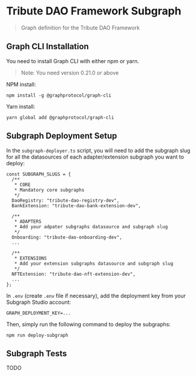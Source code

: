 # Tribute DAO Framework Subgraph

> Graph definition for the Tribute DAO Framework

## Graph CLI Installation

You need to install Graph CLI with either npm or yarn.

> Note: You need version 0.21.0 or above

NPM install:

```
npm install -g @graphprotocol/graph-cli
```

Yarn install:

```
yarn global add @graphprotocol/graph-cli
```

## Subgraph Deployment Setup

In the `subgraph-deployer.ts` script, you will need to add the subgraph slug for all the datasources of each adapter/extension subgraph you want to deploy:

```
const SUBGRAPH_SLUGS = {
  /**
   * CORE
   * Mandatory core subgraphs
   */
  DaoRegistry: "tribute-dao-registry-dev",
  BankExtension: "tribute-dao-bank-extension-dev",

  /**
   * ADAPTERS
   * Add your adpater subgraphs datasource and subgraph slug
   */
  Onboarding: "tribute-dao-onboarding-dev",
  ...

  /**
   * EXTENSIONS
   * Add your extension subgraphs datasource and subgraph slug
   */
  NFTExtension: "tribute-dao-nft-extension-dev",
  ...
};
```

In `.env` (create `.env` file if necessary), add the deployment key from your Subgraph Studio account:

```
GRAPH_DEPLOYMENT_KEY=...
```

Then, simply run the following command to deploy the subgraphs:

```
npm run deploy-subgraph
```

## Subgraph Tests

TODO
